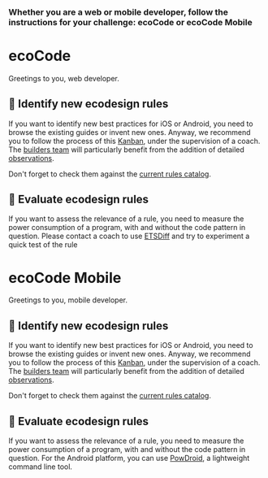 ### Whether you are a web or mobile developer, follow the instructions for your challenge: ecoCode or ecoCode Mobile


# ecoCode

Greetings to you, web developer.

## 📜 Identify new ecodesign rules

If you want to identify new best practices for iOS or Android, you need to browse the existing guides or invent new ones. Anyway, we recommend you to follow the process of this [Kanban](https://github.com/orgs/green-code-initiative/projects/1), under the supervision of a coach. The [builders team](builders.md#ecocode) will particularly benefit from the addition of detailed [observations](https://github.com/orgs/green-code-initiative/projects/4/views/2).

Don't forget to check them against the [current rules catalog](https://github.com/green-code-initiative/ecoCode/blob/main/docs/rules/web-matrix.md).

## 💯 Evaluate ecodesign rules
If you want to assess the relevance of a rule, you need to measure the power consumption of a program, with and without the code pattern in question. Please contact a coach to use [ETSDiff](https://github.com/davidson-consulting/ETSdiff) and try to experiment a quick test of the rule




# ecoCode Mobile

Greetings to you, mobile developer.

## 📜 Identify new ecodesign rules

If you want to identify new best practices for iOS or Android, you need to browse the existing guides or invent new ones. Anyway, we recommend you to follow the process of this [Kanban](https://github.com/orgs/green-code-initiative/projects/4), under the supervision of a coach. The [builders team](builders.md#ecocode-mobile) will particularly benefit from the addition of detailed [observations](https://github.com/orgs/green-code-initiative/projects/4/views/2).

Don't forget to check them against the [current rules catalog](https://github.com/cnumr/best-practices-mobile).

## 💯 Evaluate ecodesign rules
If you want to assess the relevance of a rule, you need to measure the power consumption of a program, with and without the code pattern in question. For the Android platform, you can use [PowDroid](https://gitlab.com/powdroid/powdroid-cli), a lightweight command line tool.
